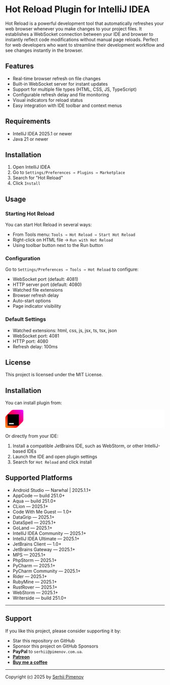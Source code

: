 # Hot Reload Plugin for IntelliJ IDEA

<!-- Plugin description -->
Hot Reload is a powerful development tool that automatically refreshes your web browser whenever you make changes to
your project files. It establishes a WebSocket connection between your IDE and browser to instantly reflect code
modifications without manual page reloads. Perfect for web developers who want to streamline their development workflow and see changes instantly in the browser.
<!-- Plugin description end -->

## Features

- Real-time browser refresh on file changes
- Built-in WebSocket server for instant updates
- Support for multiple file types (HTML, CSS, JS, TypeScript)
- Configurable refresh delay and file monitoring
- Visual indicators for reload status
- Easy integration with IDE toolbar and context menus

## Requirements

- IntelliJ IDEA 2025.1 or newer
- Java 21 or newer

## Installation

1. Open IntelliJ IDEA
2. Go to `Settings/Preferences → Plugins → Marketplace`
3. Search for "Hot Reload"
4. Click `Install`

## Usage

### Starting Hot Reload

You can start Hot Reload in several ways:

- From Tools menu: `Tools → Hot Reload → Start Hot Reload`
- Right-click on HTML file → `Run with Hot Reload`
- Using toolbar button next to the Run button

### Configuration

Go to `Settings/Preferences → Tools → Hot Reload` to configure:

- WebSocket port (default: 4081)
- HTTP server port (default: 4080)
- Watched file extensions
- Browser refresh delay
- Auto-start options
- Page indicator visibility

### Default Settings

- Watched extensions: html, css, js, jsx, ts, tsx, json
- WebSocket port: 4081
- HTTP port: 4080
- Refresh delay: 100ms

## License

This project is licensed under the MIT License.

## Installation

You can install plugin from:

[![Marketplace](marketplace.svg)](https://plugins.jetbrains.com/plugin/12213-hot-reload)

Or directly from your IDE:
1. Install a compatible JetBrains IDE, such as WebStorm, or other IntelliJ-based IDEs
2. Launch the IDE and open plugin settings
3. Search for `Hot Reload` and click install

## Supported Platforms

+ Android Studio — Narwhal | 2025.1.1+
+ AppCode — build 251.0+
+ Aqua — build 251.0+
+ CLion — 2025.1+
+ Code With Me Guest — 1.0+
+ DataGrip — 2025.1+
+ DataSpell — 2025.1+
+ GoLand — 2025.1+
+ IntelliJ IDEA Community — 2025.1+
+ IntelliJ IDEA Ultimate — 2025.1+
+ JetBrains Client — 1.0+
+ JetBrains Gateway — 2025.1+
+ MPS — 2025.1+
+ PhpStorm — 2025.1+
+ PyCharm — 2025.1+
+ PyCharm Community — 2025.1+
+ Rider — 2025.1+
+ RubyMine — 2025.1+
+ RustRover — 2025.1+
+ WebStorm — 2025.1+
+ Writerside — build 251.0+

--- 
## Support

If you like this project, please consider supporting it by:

+ Star this repository on GitHub
+ Sponsor this project on GitHub Sponsors
+ **PayPal** to `serhii@pimenov.com.ua`.
+ [**Patreon**](https://www.patreon.com/metroui)
+ [**Buy me a coffee**](https://buymeacoffee.com/pimenov)

---

Copyright (c) 2025 by [Serhii Pimenov](https://pimenov.com.ua)